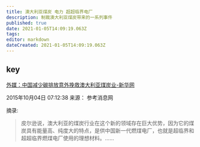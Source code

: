 ```yaml
---
title: 澳大利亚煤炭 电力 超超临界电厂
description: 制裁澳大利亚煤炭带来的一系列事件
published: true
date: 2021-01-05T14:09:19.063Z
tags:
editor: markdown
dateCreated: 2021-01-05T14:09:19.063Z
---
```


## key

[外媒：中国减少碳排放意外挽救澳大利亚煤炭业-新华网](https://web.archive.org/web/20180705172833/http://www.xinhuanet.com/world/2015-10/04/c_128289053.htm)

2015年10月04日 07:12:38 来源： 参考消息网

摘录:

> 皮尔逊说，澳大利亚的煤炭行业在这个新的领域存在巨大优势，因为它的煤炭具有能量高、纯度大的特点，是供中国新一代燃煤电厂，也就是超临界和超超临界燃煤电厂使用的理想材料。......
